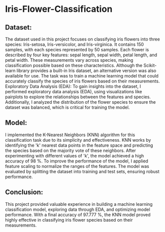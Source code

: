 
# Iris-Flower-Classification


## Dataset:

The dataset used in this project focuses on classifying iris flowers into three species: Iris-setosa, Iris-versicolor, and Iris-virginica. It contains 150 samples, with each species represented by 50 samples. Each flower is described by four key features: sepal length, sepal width, petal length, and petal width. These measurements vary across species, making classification possible based on these characteristics. Although the Scikit-learn library provides a built-in Iris dataset, an alternative version was also available for use. The task was to train a machine learning model that could accurately classify the species of iris flowers based on their measurements. Exploratory Data Analysis (EDA): To gain insights into the dataset, I performed exploratory data analysis (EDA), using visualizations like pairplots to explore the relationships between the features and species. Additionally, I analyzed the distribution of the flower species to ensure the dataset was balanced, which is critical for training the model.
## Model:

I implemented the K-Nearest Neighbors (KNN) algorithm for this classification task due to its simplicity and effectiveness. KNN works by identifying the 'k' nearest data points in the feature space and predicting the species based on the majority vote of these neighbors. After experimenting with different values of 'k', the model achieved a high accuracy of 98 %. To improve the performance of the model, I applied feature scaling to normalize the ranges of the features. The model was evaluated by splitting the dataset into training and test sets, ensuring robust performance.
## Conclusion:

This project provided valuable experience in building a machine learning classification model, exploring data through EDA, and optimizing model performance. With a final accuracy of 97.777 %, the KNN model proved highly effective in classifying iris flower species based on their measurements.